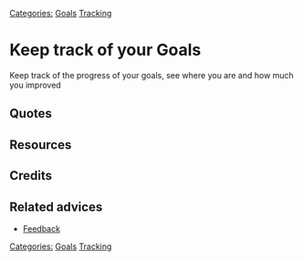 [Categories:](../Categories/index.md) [Goals](../Categories/Goals.md) [Tracking](../Categories/Tracking.md)
# Keep track of your Goals

Keep track of the progress of your goals, see where you are and how much you improved

## Quotes

## Resources

## Credits

## Related advices

- [Feedback]()

[Categories:](../Categories/index.md) [Goals](../Categories/Goals.md) [Tracking](../Categories/Tracking.md)
